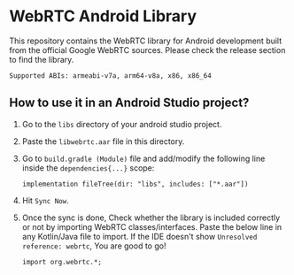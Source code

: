 # WebRTC Android Library
This repository contains the WebRTC library for Android development built from the official Google WebRTC sources. Please check the release section to find the library.

    Supported ABIs: armeabi-v7a, arm64-v8a, x86, x86_64

## How to use it in an Android Studio project?
1. Go to the `libs` directory of your android studio project.
2. Paste the `libwebrtc.aar` file in this directory.
3. Go to `build.gradle (Module)` file and add/modify the following line inside the `dependencies{...}` scope:


       implementation fileTree(dir: "libs", includes: ["*.aar"])

4. Hit `Sync Now`.
5. Once the sync is done, Check whether the library is included correctly or not by importing WebRTC classes/interfaces. Paste the below line in any Kotlin/Java file to import. If the IDE doesn't show `Unresolved reference: webrtc`, You are good to go!

       import org.webrtc.*;
